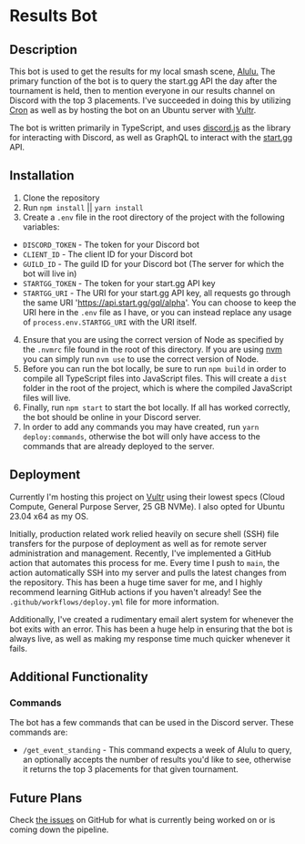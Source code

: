 # Results Bot

## Description

This bot is used to get the results for my local smash scene, [Alulu.](https://www.start.gg/tournament/alulu-135/details) The primary function of the bot is to query the start.gg API the day after the tournament is held, then to mention everyone in our results channel on Discord with the top 3 placements. I've succeeded in doing this by utilizing [Cron](https://www.npmjs.com/package/cron) as well as by hosting the bot on an Ubuntu server with [Vultr](https://www.vultr.com/).

The bot is written primarily in TypeScript, and uses [discord.js](https://discord.js.org/#/) as the library for interacting with Discord, as well as GraphQL to interact with the [start.gg](https://developer.start.gg) API.

## Installation

1. Clone the repository
2. Run `npm install` || `yarn install`
3. Create a `.env` file in the root directory of the project with the following variables:

- `DISCORD_TOKEN` - The token for your Discord bot
- `CLIENT_ID` - The client ID for your Discord bot
- `GUILD_ID` - The guild ID for your Discord bot (The server for which the bot will live in)
- `STARTGG_TOKEN` - The token for your start.gg API key
- `STARTGG_URI` - The URI for your start.gg API key, all requests go through the same URI 'https://api.start.gg/gql/alpha'. You can choose to keep the URI here in the `.env` file as I have, or you can instead replace any usage of `process.env.STARTGG_URI` with the URI itself.

4. Ensure that you are using the correct version of Node as specified by the `.nvmrc` file found in the root of this directory. If you are using [nvm](https://github.com/nvm-sh/nvm) you can simply run `nvm use` to use the correct version of Node.
5. Before you can run the bot locally, be sure to run `npm build` in order to compile all TypeScript files into JavaScript files. This will create a `dist` folder in the root of the project, which is where the compiled JavaScript files will live.
6. Finally, run `npm start` to start the bot locally. If all has worked correctly, the bot should be online in your Discord server.
7. In order to add any commands you may have created, run `yarn deploy:commands`, otherwise the bot will only have access to the commands that are already deployed to the server.

## Deployment

Currently I'm hosting this project on [Vultr](https://www.vultr.com/) using their lowest specs (Cloud Compute, General Purpose Server, 25 GB NVMe). I also opted for Ubuntu 23.04 x64 as my OS.

Initially, production related work relied heavily on secure shell (SSH) file transfers for the purpose of deployment as well as for remote server administration and management. Recently, I've implemented a GitHub action that automates this process for me. Every time I push to `main`, the action automatically SSH into my server and pulls the latest changes from the repository. This has been a huge time saver for me, and I highly recommend learning GitHub actions if you haven't already! See the `.github/workflows/deploy.yml` file for more information.

Additionally, I've created a rudimentary email alert system for whenever the bot exits with an error. This has been a huge help in ensuring that the bot is always live, as well as making my response time much quicker whenever it fails.

## Additional Functionality

### Commands

The bot has a few commands that can be used in the Discord server. These commands are:

- `/get_event_standing` - This command expects a week of Alulu to query, an optionally accepts the number of results you'd like to see, otherwise it returns the top 3 placements for that given tournament.

## Future Plans

Check [the issues](https://github.com/jamespericles/Result-Bot/issues) on GitHub for what is currently being worked on or is coming down the pipeline.
